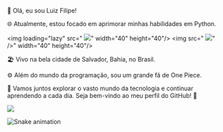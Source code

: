 👋 Olá, eu sou Luiz Filipe!

🌐 Atualmente, estou focado em aprimorar minhas habilidades em Python.

<img loading="lazy" src="
            <img src="https://cdn.jsdelivr.net/gh/devicons/devicon/icons/python/python-original.svg" />" width="40" height="40"/> <img src="
            <img src="https://cdn.jsdelivr.net/gh/devicons/devicon/icons/discordjs/discordjs-plain.svg" />" />" width="40" height="40"/>

🏖️ Vivo na bela cidade de Salvador, Bahia, no Brasil.

⚙️ Além do mundo da programação, sou um grande fã de One Piece.

🚀 Vamos juntos explorar o vasto mundo da tecnologia e continuar aprendendo a cada dia. Seja bem-vindo ao meu perfil do GitHub! 🌟



<a href = "luizbrandaodev@gmail.com"><img loading="lazy" src="https://img.shields.io/badge/Gmail-D14836?style=for-the-badge&logo=gmail&logoColor=white" target="_blank"></a>


![Snake animation](https://github.com/seu-usuário-aqui/seu-usuário-aqui/blob/output/github-contribution-grid-snake.svg)
